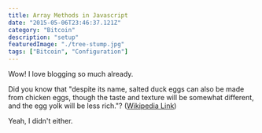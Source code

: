 ```yaml
---
title: Array Methods in Javascript
date: "2015-05-06T23:46:37.121Z"
category: "Bitcoin"
description: "setup"
featuredImage: "./tree-stump.jpg"
tags: ["Bitcoin", "Configuration"]
---
```


Wow! I love blogging so much already.

Did you know that "despite its name, salted duck eggs can also be made from
chicken eggs, though the taste and texture will be somewhat different, and the
egg yolk will be less rich."?
([Wikipedia Link](http://en.wikipedia.org/wiki/Salted_duck_egg))

Yeah, I didn't either.
